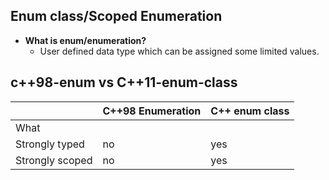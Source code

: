 ## Enum class/Scoped Enumeration
- **What is enum/enumeration?**
  - User defined data type which can be assigned some limited values. 

## c++98-enum vs C++11-enum-class

||C++98 Enumeration|C++ enum class|
|---|---|---|
|What|||
|Strongly typed|no|yes|
|Strongly scoped|no|yes|
